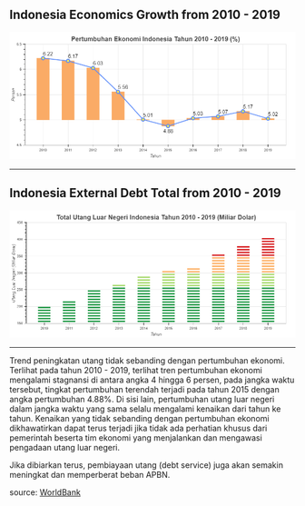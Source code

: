 ## Indonesia Economics Growth from 2010 - 2019
![alt text](https://github.com/rakkaalhazimi/DataAnalysis/blob/master/Indonesia_External_Debt/bokeh_plot_growth.png)

***

## Indonesia External Debt Total from 2010 - 2019
![alt text](https://github.com/rakkaalhazimi/DataAnalysis/blob/master/Indonesia_External_Debt/bokeh_plot_debt.png)

***

Trend peningkatan utang tidak sebanding dengan pertumbuhan ekonomi.  Terlihat pada tahun 2010 - 2019, terlihat tren pertumbuhan ekonomi mengalami stagnansi di antara angka 4 hingga 6 persen, pada jangka waktu tersebut, tingkat pertumbuhan terendah terjadi pada tahun 2015 dengan angka pertumbuhan 4.88%. Di sisi lain, pertumbuhan utang luar negeri dalam jangka waktu yang sama selalu mengalami kenaikan dari tahun ke tahun. Kenaikan yang tidak sebanding dengan pertumbuhan ekonomi dikhawatirkan dapat terus terjadi jika tidak ada perhatian khusus dari pemerintah beserta tim ekonomi yang menjalankan dan mengawasi pengadaan utang luar negeri.

Jika dibiarkan terus, pembiayaan utang (debt service) juga akan semakin meningkat dan memperberat beban APBN.

source: <a href="https://www.worldbank.org/">WorldBank</a>

